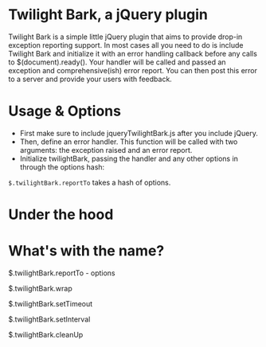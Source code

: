# Twilight Bark, a jQuery plugin #

Twilight Bark is a simple little jQuery plugin that aims to provide drop-in exception reporting support.  In most cases all you need to do is include Twilight Bark and initialize it with an error handling callback before any calls to $(document).ready().  Your handler will be called and passed an exception and comprehensive(ish) error report.  You can then post this error to a server and provide your users with feedback.

# Usage & Options #

- First make sure to include jqueryTwilightBark.js after you include jQuery.
- Then, define an error handler.  This function will be called with two arguments: the exception raised and an error report.
- Initialize twilightBark, passing the handler and any other options in through the options hash:

<script type="text/javascript">
    var handler = function(e, report) {
        $.post("http://my.server.com/handleJSError", {report: report});
        alert('An error occurred! Whoops!');
    }
    $.twilightBark.reportTo({handler: handler});
    $(document).ready(
        //Your code here
    );
</script>

`$.twilightBark.reportTo` takes a hash of options.

# Under the hood #

# What's with the name? #

$.twilightBark.reportTo
    - options
    
$.twilightBark.wrap

$.twilightBark.setTimeout

$.twilightBark.setInterval

$.twilightBark.cleanUp
